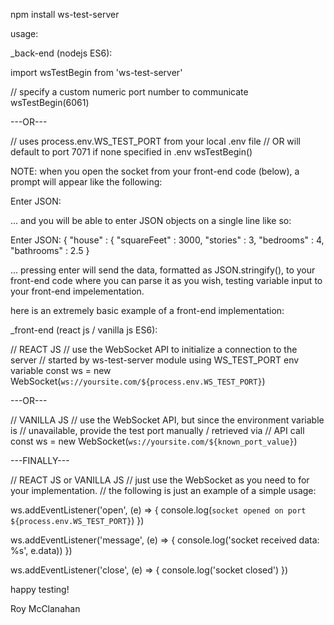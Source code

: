 npm install ws-test-server

usage: 

_back-end (nodejs ES6):

import wsTestBegin from 'ws-test-server'

// specify a custom numeric port number to communicate
wsTestBegin(6061)

   ---OR---

// uses process.env.WS_TEST_PORT from your local .env file
// OR will default to port 7071 if none specified in .env
wsTestBegin() 


NOTE: when you open the socket from your front-end code (below), a prompt will appear like the following:

Enter JSON:

... and you will be able to enter JSON objects on a single line like so:

Enter JSON: { "house" : { "squareFeet" : 3000, "stories" : 3, "bedrooms" : 4, "bathrooms" : 2.5 }

... pressing enter will send the data, formatted as JSON.stringify(), to your front-end code where you can parse it as you wish, testing variable input to your front-end impelementation.

here is an extremely basic example of a front-end implementation:

_front-end (react js / vanilla js ES6):

// REACT JS
// use the WebSocket API to initialize a connection to the server
// started by ws-test-server module using WS_TEST_PORT env variable
const ws = new WebSocket(`ws://yoursite.com/${process.env.WS_TEST_PORT}`)

   ---OR---

// VANILLA JS
// use the WebSocket API, but since the environment variable is
// unavailable, provide the test port manually / retrieved via
// API call
const ws = new WebSocket(`ws://yoursite.com/${known_port_value}`)

   ---FINALLY---

// REACT JS or VANILLA JS
// just use the WebSocket as you need to for your implementation.
// the following is just an example of a simple usage:

ws.addEventListener('open', (e) => {
    console.log(`socket opened on port ${process.env.WS_TEST_PORT}`)
})

ws.addEventListener('message', (e) => {
    console.log('socket received data: %s', e.data))
})

ws.addEventListener('close', (e) => {
    console.log('socket closed')
})


happy testing!

Roy McClanahan